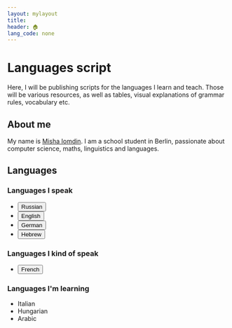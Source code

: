 ```yaml
---
layout: mylayout
title:
header: 🏠︎
lang_code: none
---
```


# Languages script

Here, I will be publishing scripts for the languages I learn and teach.
Those will be various resources, as well as tables, visual explanations of grammar rules, vocabulary etc.

## About me
My name is [Misha Iomdin](https://mishaiomdin.github.io/). I am a school student in Berlin, passionate about computer science, maths, linguistics and languages.

## Languages

### Languages I speak
* <a href="/languages/ru"><button name="button" class="button">Russian</button></a>
* <a href="/languages/en"><button name="button" class="button">English</button></a>
* <a href="/languages/de"><button name="button" class="button">German</button></a>
* <a href="/languages/he"><button name="button" class="button">Hebrew</button></a>

### Languages I kind of speak
* <a href="/languages/fr"><button name="button" class="button">French</button></a>

### Languages I'm learning
* Italian
* Hungarian
* Arabic

